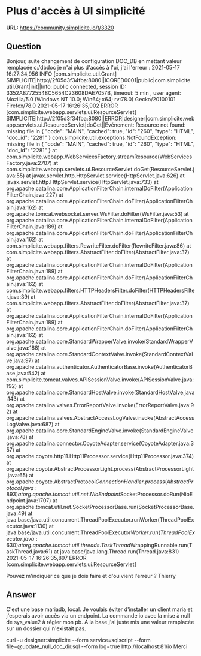 # Plus d'accès à UI simplicité

**URL:** https://community.simplicite.io/t/3320

## Question
Bonjour,
suite changement de configuration DOC_DB en mettant valeur remplacée c:/dbdoc je n'ai plus d'accès à l'ui, j'ai l'erreur :
2021-05-17 16:27:34,956 INFO [com.simplicite.util.Grant] SIMPLICITE|http://2f05d3f34fba:8080||ICORED0001|public|com.simplicite.util.Grant|init||Info: public connected, session ID: 3352A87725548C5654C23608DAE7057B, timeout: 5 min , user agent: Mozilla/5.0 (Windows NT 10.0; Win64; x64; rv:78.0) Gecko/20100101 Firefox/78.0
2021-05-17 16:26:35,902 ERROR [com.simplicite.webapp.servlets.ui.ResourceServlet] SIMPLICITE|http://2f05d3f34fba:8080||ERROR|designer|com.simplicite.webapp.servlets.ui.ResourceServlet|doGet||Evénement: Resource not found: missing file in {
     "code": "MAIN",
     "cached": true,
     "id": "260",
     "type": "HTML",
     "doc_id": "2281"
    }
    com.simplicite.util.exceptions.NotFoundException: missing file in {
     "code": "MAIN",
     "cached": true,
     "id": "260",
     "type": "HTML",
     "doc_id": "2281"
    }
     at com.simplicite.webapp.WebServicesFactory.streamResource(WebServicesFactory.java:2707)
     at com.simplicite.webapp.servlets.ui.ResourceServlet.doGet(ResourceServlet.java:55)
     at javax.servlet.http.HttpServlet.service(HttpServlet.java:626)
     at javax.servlet.http.HttpServlet.service(HttpServlet.java:733)
     at org.apache.catalina.core.ApplicationFilterChain.internalDoFilter(ApplicationFilterChain.java:227)
     at org.apache.catalina.core.ApplicationFilterChain.doFilter(ApplicationFilterChain.java:162)
     at org.apache.tomcat.websocket.server.WsFilter.doFilter(WsFilter.java:53)
     at org.apache.catalina.core.ApplicationFilterChain.internalDoFilter(ApplicationFilterChain.java:189)
     at org.apache.catalina.core.ApplicationFilterChain.doFilter(ApplicationFilterChain.java:162)
     at com.simplicite.webapp.filters.RewriteFilter.doFilter(RewriteFilter.java:86)
     at com.simplicite.webapp.filters.AbstractFilter.doFilter(AbstractFilter.java:37)
     at org.apache.catalina.core.ApplicationFilterChain.internalDoFilter(ApplicationFilterChain.java:189)
     at org.apache.catalina.core.ApplicationFilterChain.doFilter(ApplicationFilterChain.java:162)
     at com.simplicite.webapp.filters.HTTPHeadersFilter.doFilter(HTTPHeadersFilter.java:39)
     at com.simplicite.webapp.filters.AbstractFilter.doFilter(AbstractFilter.java:37)
     at org.apache.catalina.core.ApplicationFilterChain.internalDoFilter(ApplicationFilterChain.java:189)
     at org.apache.catalina.core.ApplicationFilterChain.doFilter(ApplicationFilterChain.java:162)
     at org.apache.catalina.core.StandardWrapperValve.invoke(StandardWrapperValve.java:188)
     at org.apache.catalina.core.StandardContextValve.invoke(StandardContextValve.java:97)
     at org.apache.catalina.authenticator.AuthenticatorBase.invoke(AuthenticatorBase.java:542)
     at com.simplicite.tomcat.valves.APISessionValve.invoke(APISessionValve.java:192)
     at org.apache.catalina.core.StandardHostValve.invoke(StandardHostValve.java:143)
     at org.apache.catalina.valves.ErrorReportValve.invoke(ErrorReportValve.java:92)
     at org.apache.catalina.valves.AbstractAccessLogValve.invoke(AbstractAccessLogValve.java:687)
     at org.apache.catalina.core.StandardEngineValve.invoke(StandardEngineValve.java:78)
     at org.apache.catalina.connector.CoyoteAdapter.service(CoyoteAdapter.java:357)
     at org.apache.coyote.http11.Http11Processor.service(Http11Processor.java:374)
     at org.apache.coyote.AbstractProcessorLight.process(AbstractProcessorLight.java:65)
     at org.apache.coyote.AbstractProtocol$ConnectionHandler.process(AbstractProtocol.java:893)
     at org.apache.tomcat.util.net.NioEndpoint$SocketProcessor.doRun(NioEndpoint.java:1707)
     at org.apache.tomcat.util.net.SocketProcessorBase.run(SocketProcessorBase.java:49)
     at java.base/java.util.concurrent.ThreadPoolExecutor.runWorker(ThreadPoolExecutor.java:1130)
     at java.base/java.util.concurrent.ThreadPoolExecutor$Worker.run(ThreadPoolExecutor.java:630)
     at org.apache.tomcat.util.threads.TaskThread$WrappingRunnable.run(TaskThread.java:61)
     at java.base/java.lang.Thread.run(Thread.java:831)
2021-05-17 16:26:35,897 ERROR [com.simplicite.webapp.servlets.ui.ResourceServlet] 

Pouvez m'indiquer ce que je dois faire et d'ou vient l'erreur ?
Thierry

## Answer
C'est une base mariadb, local. Je voulais éviter d'installer un client maria et j'esperais avoir accès via un endpoint. 
La commande io avec la mise à null de sys_value2 à régler mon pb.
A la base j'ai juste mis une valeur remplacée sur un dossier qui n'existait pas.

curl -u designer:simplicite --form service=sqlscript --form file=@update_null_doc_dir.sql --form log=true  http://localhost:81/io
Merci
